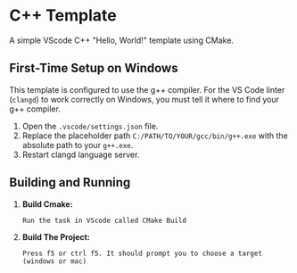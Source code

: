 # C++ Template

A simple VScode C++ "Hello, World!" template using CMake.

## First-Time Setup on Windows

This template is configured to use the g++ compiler. For the VS Code linter (`clangd`) to work correctly on Windows, you must tell it where to find your g++ compiler.

1.  Open the `.vscode/settings.json` file.
2.  Replace the placeholder path `C:/PATH/TO/YOUR/gcc/bin/g++.exe` with the absolute path to your `g++.exe`.
3.  Restart clangd language server.

## Building and Running

1.  **Build Cmake:**
    ```
    Run the task in VScode called CMake Build
    ```

2.  **Build The Project:**
    ```
    Press f5 or ctrl f5. It should prompt you to choose a target (windows or mac)
    ```